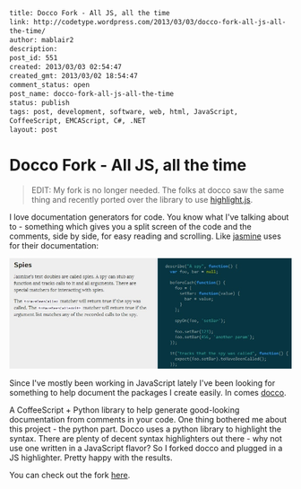 ```
title: Docco Fork - All JS, all the time
link: http://codetype.wordpress.com/2013/03/03/docco-fork-all-js-all-the-time/
author: mablair2
description:
post_id: 551
created: 2013/03/03 02:54:47
created_gmt: 2013/03/02 18:54:47
comment_status: open
post_name: docco-fork-all-js-all-the-time
status: publish
tags: post, development, software, web, html, JavaScript, CoffeeScript, EMCAScript, C#, .NET
layout: post
```

# Docco Fork - All JS, all the time

> EDIT: My fork is no longer needed. The folks at docco saw the same thing and recently ported over the library to use [highlight.js](http://highlightjs.org/).

I love documentation generators for code. You know what I've talking about to - something which gives you a split screen of the code and the comments, side by side, for easy reading and scrolling. Like [jasmine](http://pivotal.github.io/jasmine/) uses for their documentation:

![docco](/images/posts/docco.jpg)

Since I've mostly been working in JavaScript lately I've been looking for something to help document the packages I create easily. In comes [docco](http://jashkenas.github.io/docco/).

A CoffeeScript + Python library to help generate good-looking documentation from comments in your code. One thing bothered me about this project - the python part. Docco uses a python library to highlight the syntax. There are plenty of decent syntax highlighters out there - why not use one written in a JavaScript flavor? So I forked docco and plugged in a JS highlighter. Pretty happy with the results.

You can check out the fork [here](https://github.com/duereg/docco).

